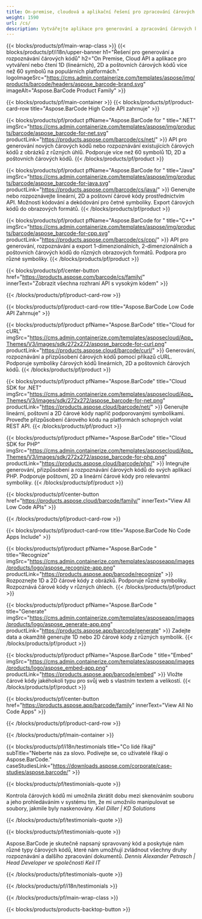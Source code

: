 ```yaml
---
title: On-premise, cloudová a aplikační řešení pro zpracování čárových kódů 
weight: 1590
url: /cs/
description: Vytvářejte aplikace pro generování a zpracování čárových kódů prostřednictvím High Code API nebo cloudových SDK. Pro generování nebo rozpoznávání čárových kódů používejte aplikace pro různé platformy.
---
```


{{< blocks/products/pf/main-wrap-class >}}
{{< blocks/products/pf/i18n/upper-banner h1="Řešení pro generování a rozpoznávání čárových kódů" h2="On Premise, Cloud API a aplikace pro vytváření nebo čtení 1D (lineárních), 2D a poštovních čárových kódů více než 60 symbolů na populárních platformách." logoImageSrc="https://cms.admin.containerize.com/templates/aspose/img/products/barcode/headers/aspose_barcode-brand.svg" imageAlt="Aspose.BarCode Product Family" >}}

{{< blocks/products/pf/main-container >}}
{{< blocks/products/pf/product-card-row title="Aspose.BarCode High Code API zahrnuje" >}}

{{< blocks/products/pf/product pfName="Aspose.BarCode for " title=".NET" imgSrc="https://cms.admin.containerize.com/templates/aspose/img/products/barcode/aspose_barcode-for-net.svg" productLink="https://products.aspose.com/barcode/cs/net/" >}}
API pro generování nových čárových kódů nebo rozpoznávání existujících čárových kódů z obrázků z různých úhlů. Podporuje více než 60 symbolů 1D, 2D a poštovních čárových kódů.
{{< /blocks/products/pf/product >}}

{{< blocks/products/pf/product pfName="Aspose.BarCode for " title="Java" imgSrc="https://cms.admin.containerize.com/templates/aspose/img/products/barcode/aspose_barcode-for-java.svg" productLink="https://products.aspose.com/barcode/cs/java/" >}}
Generujte nebo rozpoznávejte lineární, 2D a poštovní čárové kódy prostřednictvím API. Možnosti kódování a dekódování pro četné symboliky. Export čárových kódů do obrazových formátů.
{{< /blocks/products/pf/product >}}

{{< blocks/products/pf/product pfName="Aspose.BarCode for " title="C++" imgSrc="https://cms.admin.containerize.com/templates/aspose/img/products/barcode/aspose_barcode-for-cpp.svg" productLink="https://products.aspose.com/barcode/cs/cpp/" >}}
API pro generování, rozpoznávání a export 1-dimenzionálních, 2-dimenzionálních a poštovních čárových kódů do různých obrazových formátů. Podpora pro různé symboliky.
{{< /blocks/products/pf/product >}}

{{< blocks/products/pf/center-button href="https://products.aspose.com/barcode/cs/family/" innerText="Zobrazit všechna rozhraní API s vysokým kódem" >}}

{{< /blocks/products/pf/product-card-row >}}

{{< blocks/products/pf/product-card-row title="Aspose.BarCode Low Code API Zahrnuje" >}}

{{< blocks/products/pf/product pfName="Aspose.BarCode" title="Cloud for cURL" imgSrc="https://cms.admin.containerize.com/templates/asposecloud/App_Themes/V3/images/sdk/272x272/aspose_barcode-for-curl.png" productLink="https://products.aspose.cloud/barcode/curl/" >}}
Generování, rozpoznávání a přizpůsobení čárových kódů pomocí příkazů cURL. Podporuje symboliky čárových kódů lineárních, 2D a poštovních čárových kódů.
{{< /blocks/products/pf/product >}}

{{< blocks/products/pf/product pfName="Aspose.BarCode" title="Cloud SDK for .NET" imgSrc="https://cms.admin.containerize.com/templates/asposecloud/App_Themes/V3/images/sdk/272x272/aspose_barcode-for-net.png" productLink="https://products.aspose.cloud/barcode/net/" >}}
Generujte lineární, poštovní a 2D čárové kódy napříč podporovanými symbolikami. Proveďte přizpůsobení čárového kódu na platformách schopných volat REST API.
{{< /blocks/products/pf/product >}}

{{< blocks/products/pf/product pfName="Aspose.BarCode" title="Cloud SDK for PHP" imgSrc="https://cms.admin.containerize.com/templates/asposecloud/App_Themes/V3/images/sdk/272x272/aspose_barcode-for-php.png" productLink="https://products.aspose.cloud/barcode/php/" >}}
Integrujte generování, přizpůsobení a rozpoznávání čárových kódů do svých aplikací PHP. Podporuje poštovní, 2D a lineární čárové kódy pro relevantní symboliky.
{{< /blocks/products/pf/product >}}

{{< blocks/products/pf/center-button href="https://products.aspose.cloud/barcode/family/" innerText="View All Low Code APIs" >}}

{{< /blocks/products/pf/product-card-row >}}

{{< blocks/products/pf/product-card-row title="Aspose.BarCode No Code Apps Include" >}}

{{< blocks/products/pf/product pfName="Aspose.BarCode " title="Recognize" imgSrc="https://cms.admin.containerize.com/templates/asposeapp/images/products/logo/aspose_recognize-app.png" productLink="https://products.aspose.app/barcode/recognize" >}}
Rozpoznejte 1D a 2D čárové kódy z obrázků. Podporuje různé symboliky. Rozpoznává čárové kódy v různých úhlech.
{{< /blocks/products/pf/product >}}

{{< blocks/products/pf/product pfName="Aspose.BarCode " title="Generate" imgSrc="https://cms.admin.containerize.com/templates/asposeapp/images/products/logo/aspose_generate-app.png" productLink="https://products.aspose.app/barcode/generate" >}}
Zadejte data a okamžitě generujte 1D nebo 2D čárové kódy z různých symbolik.
{{< /blocks/products/pf/product >}}

{{< blocks/products/pf/product pfName="Aspose.BarCode " title="Embed" imgSrc="https://cms.admin.containerize.com/templates/asposeapp/images/products/logo/aspose_embed-app.png" productLink="https://products.aspose.app/barcode/embed" >}}
Vložte čárové kódy jakéhokoli typu pro svůj web s vlastním textem a velikostí.
{{< /blocks/products/pf/product >}}

{{< blocks/products/pf/center-button href="https://products.aspose.app/barcode/family" innerText="View All No Code Apps" >}}

{{< /blocks/products/pf/product-card-row >}}

{{< /blocks/products/pf/main-container >}}

{{< blocks/products/pf/i18n/testimonials title="Co lidé říkají" subTitle="Neberte nás za slovo. Podívejte se, co uživatelé říkají o Aspose.BarCode." caseStudiesLink="https://downloads.aspose.com/corporate/case-studies/aspose.barcode/" >}}

{{< blocks/products/pf/testimonials-quote >}}
<p class="first">
 Kontrola čárových kódů mi umožnila zkrátit dobu mezi skenováním souboru a jeho prohledáváním v systému tím, že mi umožnilo manipulovat se soubory, jakmile byly naskenovány.
 <em>
  Kiel Diller | KD Solutions
 </em>
</p>

{{< /blocks/products/pf/testimonials-quote >}}

{{< blocks/products/pf/testimonials-quote >}}
<p class="second">
 Aspose.BarCode je skutečně napsaný spravovaný kód a poskytuje nám různé typy čárových kódů, které nám umožňují zvládnout všechny druhy rozpoznávání a dalšího zpracování dokumentů.
 <em>
  Dennis Alexander Petrasch | Head Developer ve společnosti Keil IT
 </em>
</p>

{{< /blocks/products/pf/testimonials-quote >}}

{{< /blocks/products/pf/i18n/testimonials >}}

{{< /blocks/products/pf/main-wrap-class >}}

{{< blocks/products/products-backtop-button >}}
